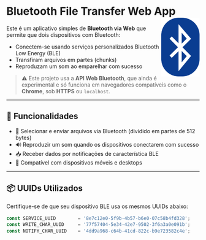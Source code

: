 # Bluetooth File Transfer Web App <img src="./public/favicon-32x32.png" align="right" width="100">

Este é um aplicativo simples de **Bluetooth via Web** que permite que dois dispositivos com Bluetooth:

- Conectem-se usando serviços personalizados Bluetooth Low Energy (BLE)
- Transfiram arquivos em partes (chunks)
- Reproduzam um som ao emparelhar com sucesso

> ⚠️ Este projeto usa a **API Web Bluetooth**, que ainda é experimental e só funciona em navegadores compatíveis como o **Chrome**, sob **HTTPS** ou `localhost`.

---

## 🔧 Funcionalidades

- 📂 Selecionar e enviar arquivos via Bluetooth (dividido em partes de 512 bytes)
- 🔊 Reproduzir um som quando os dispositivos conectarem com sucesso
- 📥 Receber dados por notificações de característica BLE
- 📱 Compatível com dispositivos móveis e desktops

---

## 📦 UUIDs Utilizados

Certifique-se de que seu dispositivo BLE usa os mesmos UUIDs abaixo:

```js
const SERVICE_UUID        = '8e7c12e0-5f9b-4b57-b6e0-07c58b4fd328';
const WRITE_CHAR_UUID     = '77f57404-5e34-42e7-9502-3f6a3a0e091b';
const NOTIFY_CHAR_UUID    = '4dd9a968-c64b-41cd-822c-b9e723582c4e';
